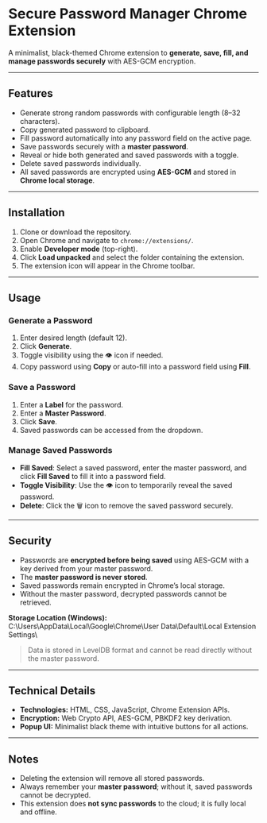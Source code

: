 # Secure Password Manager Chrome Extension

A minimalist, black-themed Chrome extension to **generate, save, fill, and manage passwords securely** with AES-GCM encryption.

---

## **Features**

- Generate strong random passwords with configurable length (8–32 characters).  
- Copy generated password to clipboard.  
- Fill password automatically into any password field on the active page.  
- Save passwords securely with a **master password**.  
- Reveal or hide both generated and saved passwords with a toggle.  
- Delete saved passwords individually.  
- All saved passwords are encrypted using **AES-GCM** and stored in **Chrome local storage**.  

---

## **Installation**

1. Clone or download the repository.  
2. Open Chrome and navigate to `chrome://extensions/`.  
3. Enable **Developer mode** (top-right).  
4. Click **Load unpacked** and select the folder containing the extension.  
5. The extension icon will appear in the Chrome toolbar.  

---

## **Usage**

### **Generate a Password**
1. Enter desired length (default 12).  
2. Click **Generate**.  
3. Toggle visibility using the 👁️ icon if needed.  
4. Copy password using **Copy** or auto-fill into a password field using **Fill**.  

### **Save a Password**
1. Enter a **Label** for the password.  
2. Enter a **Master Password**.  
3. Click **Save**.  
4. Saved passwords can be accessed from the dropdown.  

### **Manage Saved Passwords**
- **Fill Saved**: Select a saved password, enter the master password, and click **Fill Saved** to fill it into a password field.  
- **Toggle Visibility**: Use the 👁️ icon to temporarily reveal the saved password.  
- **Delete**: Click the 🗑️ icon to remove the saved password securely.  

---

## **Security**

- Passwords are **encrypted before being saved** using AES-GCM with a key derived from your master password.  
- The **master password is never stored**.  
- Saved passwords remain encrypted in Chrome’s local storage.  
- Without the master password, decrypted passwords cannot be retrieved.  

**Storage Location (Windows):**  
C:\Users<YourUserName>\AppData\Local\Google\Chrome\User Data\Default\Local Extension Settings<extension-id>\
> Data is stored in LevelDB format and cannot be read directly without the master password.  

---

## **Technical Details**

- **Technologies:** HTML, CSS, JavaScript, Chrome Extension APIs.  
- **Encryption:** Web Crypto API, AES-GCM, PBKDF2 key derivation.  
- **Popup UI:** Minimalist black theme with intuitive buttons for all actions.  

---

## **Notes**

- Deleting the extension will remove all stored passwords.  
- Always remember your **master password**; without it, saved passwords cannot be decrypted.  
- This extension does **not sync passwords** to the cloud; it is fully local and offline.  
